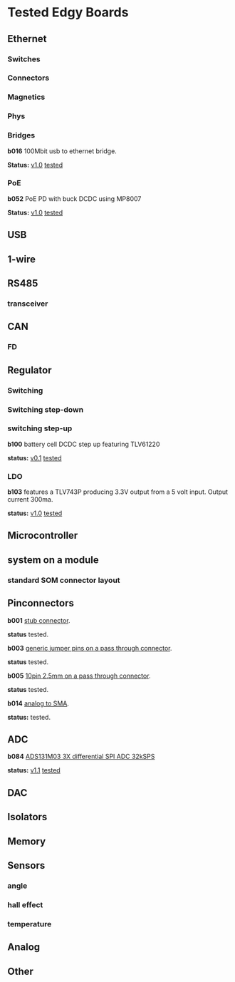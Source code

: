# Tested Edgy Boards
## Ethernet
### Switches 

### Connectors

### Magnetics

### Phys

### Bridges
**b016** 100Mbit usb to ethernet bridge.

**Status:** [v1.0](https://github.com/skunkforce/b016_008_USB_to_009_ethernet_LAN9500A/releases/tag/v1.0) [tested](https://github.com/skunkforce/b016_008_USB_to_009_ethernet_LAN9500A/blob/master/TESTS.md)

### PoE

**b052** PoE PD with buck DCDC using MP8007

**Status:** [v1.0](https://github.com/skunkforce/b052_PoE_PD_with_buck_DCDC_MP8007/releases/tag/v1.0rc) [tested](https://github.com/skunkforce/b052_PoE_PD_with_buck_DCDC_MP8007/blob/master/TESTS.md)

## USB

## 1-wire

## RS485
### transceiver

## CAN

### FD

## Regulator
### Switching
### Switching step-down

### switching step-up
**b100** battery cell DCDC step up featuring TLV61220

**status:** [v0.1](https://github.com/skunkforce/b100_dcdc-step-up-TLV61220/releases/tag/v0.1) [tested](https://github.com/skunkforce/b100_dcdc-step-up-TLV61220/blob/master/TESTS.md)

### LDO

**b103** features a TLV743P producing 3.3V output from a 5 volt input. 
Output current 300ma.

**status:** [v1.0](https://github.com/skunkforce/b103_5v_to_3.3v_300mA_LDO_TLV743P/releases/tag/v1.0rc) [tested](https://github.com/skunkforce/b103_5v_to_3.3v_300mA_LDO_TLV743P/blob/master/TESTS.md)

## Microcontroller

## system on a module
### standard SOM connector layout

## Pinconnectors
**b001** [stub connector](https://github.com/skunkforce/b001_stub_connector).

**status** tested.

**b003** [generic jumper pins on a pass through connector](https://github.com/skunkforce/b003_jumpers).

**status** tested.

**b005** [10pin 2.5mm on a pass through connector](https://github.com/skunkforce/b005_pass_through_10_pin_2.54mm).

**status** tested.

**b014** [analog to SMA](https://github.com/skunkforce/b014_analog_to_SMA).

**status:** tested. 

## ADC
**b084** [ADS131M03 3X differential SPI ADC 32kSPS](https://github.com/skunkforce/b084_3x_diff_ADC_ADS131M03)

**status:** [v1.1](https://github.com/skunkforce/b084_3x_diff_ADC_ADS131M03/releases/tag/v1.1rc) [tested](https://github.com/skunkforce/b084_3x_diff_ADC_ADS131M03/blob/master/TESTS.md)

## DAC

## Isolators

## Memory

## Sensors
### angle

### hall effect

### temperature

## Analog

## Other
